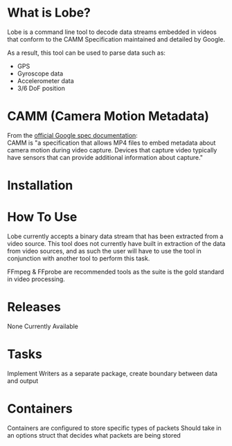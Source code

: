 # What is Lobe? 

Lobe is a command line tool to decode data streams embedded in videos that conform to the CAMM Specification maintained and detailed by Google.

As a result, this tool can be used to parse data such as: 
- GPS 
- Gyroscope data
- Accelerometer data
- 3/6 DoF position

# CAMM (Camera Motion Metadata)
From the [official Google spec documentation](https://developers.google.com/streetview/publish/camm-spec):   
CAMM is "a specification that allows MP4 files to embed metadata about camera motion during video capture. 
Devices that capture video typically have sensors that can provide additional information about capture."

# Installation


# How To Use

Lobe currently accepts a binary data stream that has been extracted from a video source.
This tool does not currently have built in extraction of the data from video sources, and as such the user will have to 
use the tool in conjunction with another tool to perform this task. 

FFmpeg & FFprobe are recommended tools as the suite is the gold standard in video processing.



# Releases
None Currently Available


# Tasks
Implement Writers as a separate package, create boundary between data and output 




# Containers
Containers are configured to store specific types of packets
Should take in an options struct that decides what packets are being stored
